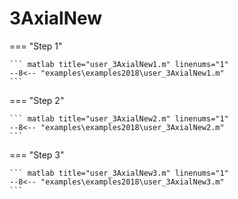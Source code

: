 # 3AxialNew

=== "Step 1"

    ``` matlab title="user_3AxialNew1.m" linenums="1"
    --8<-- "examples\examples2018\user_3AxialNew1.m"
    ```

=== "Step 2"

    ``` matlab title="user_3AxialNew2.m" linenums="1"
    --8<-- "examples\examples2018\user_3AxialNew2.m"
    ```

=== "Step 3"

    ``` matlab title="user_3AxialNew3.m" linenums="1"
    --8<-- "examples\examples2018\user_3AxialNew3.m"
    ```


